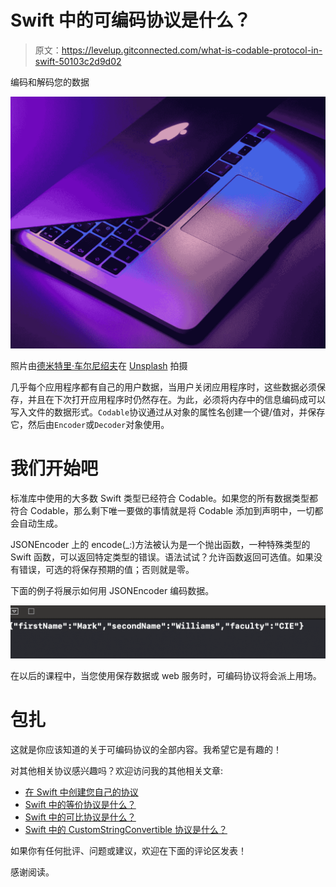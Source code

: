 # Swift 中的可编码协议是什么？

> 原文：<https://levelup.gitconnected.com/what-is-codable-protocol-in-swift-50103c2d9d02>

编码和解码您的数据

![](img/7fcfc5d6aaf5c87b21dab70bdd67a980.png)

照片由[德米特里·车尔尼绍夫](https://unsplash.com/@oneor0?utm_source=medium&utm_medium=referral)在 [Unsplash](https://unsplash.com?utm_source=medium&utm_medium=referral) 拍摄

几乎每个应用程序都有自己的用户数据，当用户关闭应用程序时，这些数据必须保存，并且在下次打开应用程序时仍然存在。为此，必须将内存中的信息编码成可以写入文件的数据形式。`Codable`协议通过从对象的属性名创建一个键/值对，并保存它，然后由`Encoder`或`Decoder`对象使用。

# 我们开始吧

标准库中使用的大多数 Swift 类型已经符合 Codable。如果您的所有数据类型都符合 Codable，那么剩下唯一要做的事情就是将 Codable 添加到声明中，一切都会自动生成。

JSONEncoder 上的 encode(_:)方法被认为是一个抛出函数，一种特殊类型的 Swift 函数，可以返回特定类型的错误。语法试试？允许函数返回可选值。如果没有错误，可选的将保存预期的值；否则就是零。

下面的例子将展示如何用 JSONEncoder 编码数据。

![](img/c9d2957f0e46a5f5860f8c4ef05b9af2.png)

在以后的课程中，当您使用保存数据或 web 服务时，可编码协议将会派上用场。

# 包扎

这就是你应该知道的关于可编码协议的全部内容。我希望它是有趣的！

对其他相关协议感兴趣吗？欢迎访问我的其他相关文章:

*   [在 Swift 中创建您自己的协议](/creating-your-own-protocols-in-swift-e266707892b7)
*   [Swift 中的等价协议是什么？](https://medium.com/cleansoftware/what-is-the-equatable-protocol-in-swift-3cced3f28219)
*   [Swift 中的可比协议是什么？](/what-is-comparable-protocol-in-swift-8cb854e30cf7)
*   [Swift 中的 CustomStringConvertible 协议是什么？](/better-programming/what-is-the-customstringconvertible-protocol-in-swift-cbb766afac4d)

如果你有任何批评、问题或建议，欢迎在下面的评论区发表！

感谢阅读。